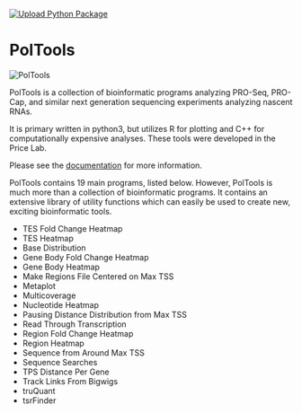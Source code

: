 [![Upload Python Package](https://github.com/GeoffSCollins/PolTools/actions/workflows/python-publish.yml/badge.svg)](https://github.com/GeoffSCollins/PolTools/actions/workflows/python-publish.yml)

# PolTools

![PolTools](https://user-images.githubusercontent.com/39243170/114208060-addfdf80-9922-11eb-82a7-9227af808d82.png)


PolTools is a collection of bioinformatic programs analyzing PRO-Seq, PRO-Cap, and similar next generation sequencing experiments analyzing nascent RNAs.

It is primary written in python3, but utilizes R for plotting and C++ for computationally expensive analyses. These tools were developed in the Price Lab.

Please see the [documentation](https://geoffscollins.github.io/PolTools/index.html) for more information. 

PolTools contains 19 main programs, listed below. However, PolTools is much more than a collection of bioinformatic programs. It contains an extensive library of utility functions which can easily be used to create new, exciting bioinformatic tools.

- TES Fold Change Heatmap
- TES Heatmap
- Base Distribution
- Gene Body Fold Change Heatmap
- Gene Body Heatmap
- Make Regions File Centered on Max TSS
- Metaplot
- Multicoverage
- Nucleotide Heatmap
- Pausing Distance Distribution from Max TSS
- Read Through Transcription
- Region Fold Change Heatmap
- Region Heatmap
- Sequence from Around Max TSS
- Sequence Searches
- TPS Distance Per Gene
- Track Links From Bigwigs
- truQuant
- tsrFinder
